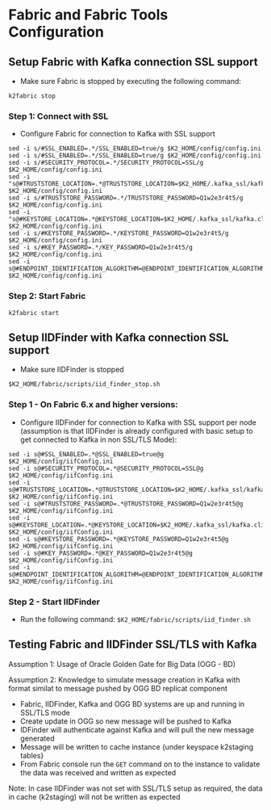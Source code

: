# Fabric and Fabric Tools Configuration  

## Setup Fabric with Kafka connection SSL support

- Make sure Fabric is stopped by executing the following command:

```k2fabric stop```

### Step 1: Connect with SSL

- Configure Fabric for connection to Kafka with SSL support

```
sed -i s/#SSL_ENABLED=.*/SSL_ENABLED=true/g $K2_HOME/config/config.ini
sed -i s/#SSL_ENABLED=.*/SSL_ENABLED=true/g $K2_HOME/config/config.ini
sed -i s/#SECURITY_PROTOCOL=.*/SECURITY_PROTOCOL=SSL/g $K2_HOME/config/config.ini
sed -i "s@#TRUSTSTORE_LOCATION=.*@TRUSTSTORE_LOCATION=$K2_HOME/.kafka_ssl/kafka.client.truststore.jks@" $K2_HOME/config/config.ini
sed -i s/#TRUSTSTORE_PASSWORD=.*/TRUSTSTORE_PASSWORD=Q1w2e3r4t5/g $K2_HOME/config/config.ini
sed -i "s@#KEYSTORE_LOCATION=.*@KEYSTORE_LOCATION=$K2_HOME/.kafka_ssl/kafka.client.keystore.jks@" $K2_HOME/config/config.ini
sed -i s/#KEYSTORE_PASSWORD=.*/KEYSTORE_PASSWORD=Q1w2e3r4t5/g $K2_HOME/config/config.ini
sed -i s/#KEY_PASSWORD=.*/KEY_PASSWORD=Q1w2e3r4t5/g $K2_HOME/config/config.ini
sed -i s@#ENDPOINT_IDENTIFICATION_ALGORITHM=@ENDPOINT_IDENTIFICATION_ALGORITHM=@g $K2_HOME/config/config.ini
```

### Step 2: Start Fabric

```k2fabric start```

 
## Setup IIDFinder with Kafka connection SSL support

- Make sure IIDFinder is stopped

```$K2_HOME/fabric/scripts/iid_finder_stop.sh```


### Step 1 - On Fabric 6.x and higher versions:

- Configure IIDFinder for connection to Kafka with SSL support per node (assumption is that IIDFinder is already configured with basic setup to get connected to Kafka in non SSL/TLS Mode):

```
sed -i s@#SSL_ENABLED=.*@SSL_ENABLED=true@g $K2_HOME/config/iifConfig.ini
sed -i s@#SECURITY_PROTOCOL=.*@SECURITY_PROTOCOL=SSL@g $K2_HOME/config/iifConfig.ini
sed -i s@#TRUSTSTORE_LOCATION=.*@TRUSTSTORE_LOCATION=$K2_HOME/.kafka_ssl/kafka.client.truststore.jks@g $K2_HOME/config/iifConfig.ini
sed -i s@#TRUSTSTORE_PASSWORD=.*@TRUSTSTORE_PASSWORD=Q1w2e3r4t5@g $K2_HOME/config/iifConfig.ini
sed -i s@#KEYSTORE_LOCATION=.*@KEYSTORE_LOCATION=$K2_HOME/.kafka_ssl/kafka.client.keystore.jks@g $K2_HOME/config/iifConfig.ini
sed -i s@#KEYSTORE_PASSWORD=.*@KEYSTORE_PASSWORD=Q1w2e3r4t5@g $K2_HOME/config/iifConfig.ini
sed -i s@#KEY_PASSWORD=.*@KEY_PASSWORD=Q1w2e3r4t5@g $K2_HOME/config/iifConfig.ini
sed -i s@#ENDPOINT_IDENTIFICATION_ALGORITHM=@ENDPOINT_IDENTIFICATION_ALGORITHM=@g $K2_HOME/config/iifConfig.ini
```

### Step 2 - Start IIDFinder

- Run the following command:
```$K2_HOME/fabric/scripts/iid_finder.sh```


## Testing Fabric and IIDFinder SSL/TLS with Kafka

Assumption 1: Usage of Oracle Golden Gate for Big Data (OGG - BD) 

Assumption 2: Knowledge to simulate message creation in Kafka with format similat to message pushed by OGG BD replicat component

- 	Fabric, IIDFinder, Kafka and OGG BD systems are up and running in SSL/TLS mode
- 	Create update in OGG so new message will be pushed to Kafka
- 	IDFinder will authenticate against Kafka and will pull the new message generated
- 	Message will be written to cache instance {under keyspace k2staging tables}
- 	From Fabric console run the ```GET``` command on to the instance to validate the data was received and written as expected


Note:
In case IIDFinder was not set with SSL/TLS setup as required, the data in cache (k2staging) will not be written as expected
